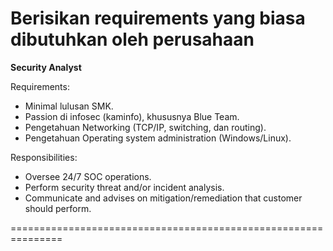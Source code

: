 # Berisikan requirements yang biasa dibutuhkan oleh perusahaan 

**Security Analyst**

Requirements:
* Minimal lulusan SMK.
* Passion di infosec (kaminfo), khususnya Blue Team.
* Pengetahuan Networking (TCP/IP, switching, dan routing).
* Pengetahuan Operating system administration (Windows/Linux).

Responsibilities:
* Oversee 24/7 SOC operations.
* Perform security threat and/or incident analysis.
* Communicate and advises on mitigation/remediation that customer should perform.

===============================================================
